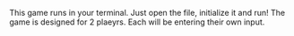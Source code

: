 This game runs in your terminal. Just open the file, initialize it and run! 
The game is designed for 2 plaeyrs. Each will be entering their own input.
